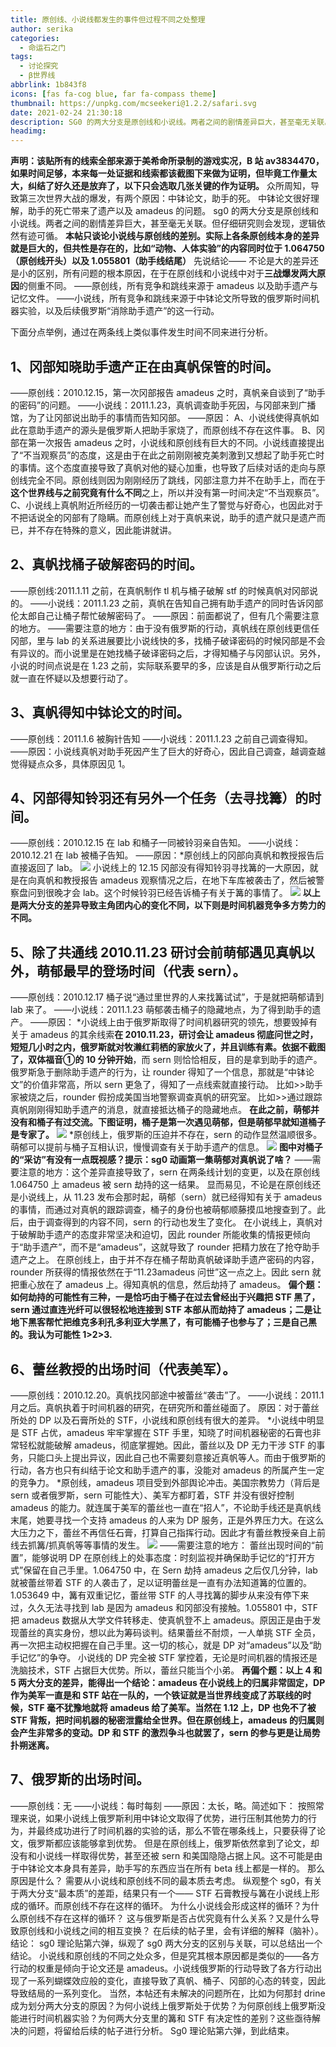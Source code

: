 ```yaml
---
title: 原创线、小说线都发生的事件但过程不同之处整理
author: serika
categories:
  - 命运石之门
tags:
  - 讨论探究
  - β世界线
abbrlink: 1b843f8
icons: [fas fa-cog blue, far fa-compass theme]
thumbnail: https://unpkg.com/mcseekeri@1.2.2/safari.svg
date: 2021-02-24 21:30:18
description: SG0 的两大分支是原创线和小说线。两者之间的剧情差异巨大，甚至毫无关联。但仔细研究则会发现，逻辑依然有迹可循。
headimg:
---
```

**声明：该贴所有的线索全部来源于美希命所录制的游戏实况，B 站 av3834470，如果时间足够，本来每一处证据和线索都该截图下来做为证明，但毕竟工作量太大，纠结了好久还是放弃了，以下只会选取几张关键的作为证明。**
众所周知，导致第三次世界大战的爆发，有两个原因：中钵论文，助手的死。
中钵论文很好理解，助手的死亡带来了遗产以及 amadeus 的问题。
sg0 的两大分支是原创线和小说线。两者之间的剧情差异巨大，甚至毫无关联。但仔细研究则会发现，逻辑依然有迹可循。
**本帖只谈论小说线与原创线的差别。实际上各条原创线本身的差异就是巨大的，但共性是存在的，比如“动物、人体实验”的内容同时位于 1.064750（原创线开头）以及 1.055801（助手线结尾）**
先说结论——
不论是大的差异还是小的区别，所有问题的根本原因，在于在原创线和小说线中对于**三战爆发两大原因**的侧重不同。
——原创线，所有竞争和跳线来源于 amadeus 以及助手遗产与记忆文件。
——小说线，所有竞争和跳线来源于中钵论文所导致的俄罗斯时间机器实验，以及后续俄罗斯“消除助手遗产”的这一行动。

下面分点举例，通过在两条线上类似事件发生时间不同来进行分析。
## 1、冈部知晓助手遗产正在由真帆保管的时间。
——原创线：2010.12.15，第一次冈部报告 amadeus 之时，真帆亲自谈到了“助手的密码”的问题。
——小说线：2011.1.23，真帆调查助手死因，与冈部来到广播馆，为了让冈部说出助手的事情而告知冈部。
——原因：
A、小说线使得真帆如此在意助手遗产的源头是俄罗斯人把助手家烧了，而原创线不存在这件事。
B、冈部在第一次报告 amadeus 之时，小说线和原创线有巨大的不同。小说线直接提出了“不当观察员”的态度，这是由于在此之前刚刚被克美刺激到又想起了助手死亡时的事情。这个态度直接导致了真帆对他的疑心加重，也导致了后续对话的走向与原创线完全不同。原创线则因为刚刚经历了跳线，冈部注意力并不在助手上，而在于**这个世界线与之前究竟有什么不同**之上，所以并没有第一时间决定“不当观察员”。
C、小说线上真帆附近所经历的一切袭击都让她产生了警觉与好奇心，也因此对于不把话说全的冈部有了隐瞒。而原创线上对于真帆来说，助手的遗产就只是遗产而已，并不存在特殊的意义，因此能讲就讲。
## 2、真帆找桶子破解密码的时间。
——原创线:2011.1.11 之前，在真帆制作 tl 机与桶子破解 stf 的时候真帆对冈部说的。
——小说线：2011.1.23 之前，真帆在告知自己拥有助手遗产的同时告诉冈部伦太郎自己让桶子帮忙破解密码了。
——原因：前面都说了，但有几个需要注意的地方。
——需要注意的地方：由于没有俄罗斯的行动，真帆线在原创线更信任冈部，里与 lab 的关系进展要比小说线快的多，找桶子破译密码的时候冈部是不会有异议的。而小说里是在她找桶子破译密码之后，才得知桶子与冈部认识。另外，小说的时间点说是在 1.23 之前，实际联系要早的多，应该是自从俄罗斯行动之后就一直在怀疑以及想要行动了。
## 3、真帆得知中钵论文的时间。
——原创线：2011.1.6 被胸针告知
——小说线：2011.1.23 之前自己调查得知。
——原因：小说线真帆对助手死因产生了巨大的好奇心，因此自己调查，越调查越觉得疑点众多，具体原因见 1。
## 4、冈部得知铃羽还有另外一个任务（去寻找篝）的时间。
——原创线：2010.12.15 在 lab 和桶子一同被铃羽亲自告知。
——小说线：2010.12.21 在 lab 被桶子告知。
——原因：*原创线上的冈部向真帆和教授报告后直接返回了 lab。
![](https:///sciadvfiles@2.0.0/other/SG0/1.webp)
小说线上的 12.15 冈部没有得知铃羽寻找篝的一大原因，就是在向真帆和教授报告 amadeus 观察情况之后，在地下车库被袭击了，然后被警察盘问到很晚才会 lab。这个时候铃羽已经告诉桶子有关于篝的事情了。
![](https://unpkg.com/sciadvfiles@2.0.0/other/SG0/2.webp)
**以上是两大分支的差异导致主角团内心的变化不同，以下则是时间机器竞争多方势力的不同。**
## 5、除了共通线 2010.11.23 研讨会前萌郁遇见真帆以外，萌郁最早的登场时间（代表 sern）。
——原创线：2010.12.17 桶子说“通过里世界的人来找篝试试”，于是就把萌郁请到 lab 来了。
——小说线：2011.1.23 萌郁袭击桶子的隐藏地点，为了得到助手的遗产。
——原因：
*小说线上由于俄罗斯取得了时间机器研究的领先，想要毁掉有关于 amadeus 的其余线索**在 2010.11.23，研讨会让 amadeus 彻底问世之时，短短几小时之内，俄罗斯就对牧濑红莉栖的家放火了，并且训练有素。依据不截图了，双体福音①的 10 分钟开始**，而 sern 则恰恰相反，目的是拿到助手的遗产。
俄罗斯急于删除助手遗产的行为，让 rounder 得知了一个信息，那就是“中钵论文”的价值非常高，所以 sern 更急了，得知了一点线索就直接行动。
比如>>助手家被烧之后，rounder 假扮成美国当地警察调查真帆的研究室。
比如>>通过跟踪真帆刚刚得知助手遗产的消息，就直接抵达桶子的隐藏地点。
**在此之前，萌郁并没有和桶子有过交流。下图证明，桶子是第一次遇见萌郁，但是萌郁早就知道桶子是专家了。**
![](https://unpkg.com/sciadvfiles@2.0.1/other/SG0/3.webp)
*原创线上，俄罗斯的压迫并不存在，sern 的动作显然温顺很多。萌郁可以提前与桶子互相认识，慢慢调查有关于助手遗产的信息。
![](https://unpkg.com/sciadvfiles@2.0.0/other/SG0/4.webp)
**图中对桶子的“采访”有没有一点既视感？提示：sg0 动画第一集萌郁对真帆说了啥？**
——需要注意的地方：这个差异直接导致了，sern 在两条线计划的变更，以及在原创线 1.064750 上 amadeus 被 sern 劫持的这一结果。
显而易见，不论是在原创线还是小说线上，从 11.23 发布会那时起，萌郁（sern）就已经得知有关于 amadeus 的事情，而通过对真帆的跟踪调查，桶子的身份也被萌郁顺藤摸瓜地搜查到了。此后，由于调查得到的内容不同，sern 的行动也发生了变化。
在小说线上，真帆对于破解助手遗产的态度非常坚决和迫切，因此 rounder 所能收集的情报更倾向于“助手遗产”，而不是“amadeus”，这就导致了 rounder 把精力放在了抢夺助手遗产之上。
在原创线上，由于并不存在桶子帮助真帆破译助手遗产密码的内容，rounder 所获得的情报依然在于“11.23amadeus 问世”这一点之上。因此 sern 就把重心放在了 amadeus 上。得知真帆的信息，然后劫持了 amadeus。
**偏个题：如何劫持的可能性有三种，一是恰巧由于桶子在过去曾经出于兴趣把 STF 黑了，sern 通过直连光纤可以很轻松地连接到 STF 本部从而劫持了 amadeus；二是让地下黑客帮忙把维克多利孔多利亚大学黑了，有可能桶子也参与了；三是自己黑的。我认为可能性 1>2>3.**
## 6、蕾丝教授的出场时间（代表美军）。
——原创线：2010.12.20。真帆找冈部途中被蕾丝“袭击”了。
——小说线：2011.1 月之后。真帆执着于时间机器的研究，在研究所和蕾丝碰面了。
原因：对于蕾丝所处的 DP 以及石膏所处的 STF，小说线和原创线有很大的差异。
*小说线中明显是 STF 占优，amadeus 牢牢掌握在 STF 手里，知晓了时间机器秘密的石膏也非常轻松就能破解 amadeus，彻底掌握她。因此，蕾丝以及 DP 无力干涉 STF 的事务，只能口头上提出异议，因此自己也不需要刻意接近真帆等人。而由于俄罗斯的行动，各方也只有纠结于论文和助手遗产的事，没能对 amadeus 的所属产生一定的竞争力。
*原创线，amadeus 项目受到外部舆论冲击。美国宗教势力（背后是 sern 或者俄罗斯，sern 可能性大）、美军方都盯着，STF 并没有很好控制 amadeus 的能力。就连属于美军的蕾丝也一直在“招人”，不论助手线还是真帆线末尾，她要寻找一个支持 amadeus 的人来为 DP 服务，正是外界压力大。在这么大压力之下，蕾丝不再信任石膏，打算自己指挥行动。因此才有蕾丝教授亲自上前线去抓篝/抓真帆等等事情的发生。
![](https://unpkg.com/sciadvfiles@2.0.1/other/SG0/5.webp)
——需要注意的地方：
蕾丝出现时间的“前置”，能够说明 DP 在原创线上的处事态度：时刻监视并确保助手记忆的“打开方式”保留在自己手里。1.064750 中，在 Sern 劫持 amadeus 之后仅几分钟，lab 就被蕾丝带着 STF 的人袭击了，足以证明蕾丝是一直有办法知道篝的位置的。1.053649 中，篝有双重记忆，蕾丝带 STF 的人寻找篝的脚步从来没有停下来过，久久无法寻找到 lab 是因为 amadeus 和冈部没有接触。1.055801 中，STF 把 amadeus 数据从大学文件转移走、使真帆登不上 amadeus。原因正是由于发现蕾丝的真实身份，想以此为筹码谈判。结果蕾丝不耐烦，一人单挑 STF 全员，再一次把主动权把握在自己手里。这一切的核心，就是 DP 对“amadeus”以及“助手记忆”的争夺。
小说线的 DP 完全被 STF 掌控着，无论是时间机器的情报还是洗脑技术，STF 占据巨大优势。所以，蕾丝只能当个小弟。
**再偏个题：以上 4 和 5 两大分支的差异，能得出一个结论：amadeus 在小说线上的归属非常固定，DP 作为美军一直是和 STF 站在一队的，一个铁证就是当世界线变成了苏联线的时候，STF 毫不犹豫地就将 amadeus 给了美军。当然在 1.12 上，DP 也免不了被 STF 背叛，把时间机器的秘密泄露给全世界。但在原创线上，amadeus 的归属则会产生非常多的变动。DP 和 STF 的激烈争斗也就罢了，sern 的参与更是让局势扑朔迷离。**
## 7、俄罗斯的出场时间。
——原创线：无
——小说线：每时每刻
——原因：太长，略。简述如下：
按照常理来说，如果小说线上俄罗斯利用中钵论文取得了优势，进行压制其他势力的行为，并最终成功进行了时间机器的实验的话，那么不管在哪条线上，只要获得了论文，俄罗斯都应该能够拿到优势。
但是在原创线上，俄罗斯依然拿到了论文，却没有和小说线一样取得优势，甚至还被 sern 和美国隐隐占据上风。这不可能是由于中钵论文本身具有差异，助手写的东西应当在所有 beta 线上都是一样的。
那么原因是什么？
需要从小说线和原创线不同的最本质去考虑。
纵观整个 sg0，有关于两大分支“最本质”的差距，结果只有一个——
STF 石膏教授与篝在小说线上形成的循环。而原创线不存在这样的循环。
为什么小说线会形成这样的循环？为什么原创线不存在这样的循环？
这与俄罗斯是否占优究竟有什么关系？又是什么导致原创线和小说线之间的相互变换？
在后续的帖子里，会有详细的解释（脑补）。
结论：
sg0 理论贴第六弹，纵观了 sg0 两大分支的区别与关联，可以总结出一个结论。
小说线和原创线的不同之处众多，但是究其根本原因都是类似的——各方行动的权重是倾向于论文还是 amadeus。小说线俄罗斯的行动导致了各方行动出现了一系列蝴蝶效应般的变化，直接导致了真帆、桶子、冈部的心态的转变，因此导致结局的一系列变化。
当然，本帖还有未解决的问题所在，比如为何那封 drine 成为划分两大分支的原因？为何小说线上俄罗斯处于优势？为何原创线上俄罗斯没能进行时间机器实验？为何两大分支里的篝和 STF 有决定性的差别？这些亟待解决的问题，将留给后续的帖子进行分析。
Sg0 理论贴第六弹，到此结束。